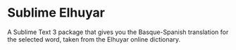 Sublime Elhuyar
===============

A Sublime Text 3 package that gives you the Basque-Spanish translation for the selected word, taken from the Elhuyar online dictionary.
